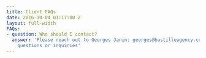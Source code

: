```yaml
---
title: Client FAQs
date: 2016-10-04 01:17:00 Z
layout: full-width
FAQs:
- question: Who should I contact?
  answer: 'Please reach out to Georges Janin: georges@bastilleagency.com with any
    questions or inquiries'
---
```

